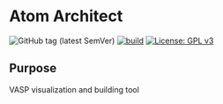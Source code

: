 # Atom Architect

![GitHub tag (latest SemVer)](https://img.shields.io/github/v/tag/ifilot/atom-architect?label=version)
[![build](https://github.com/ifilot/atom-architect/actions/workflows/build.yml/badge.svg)](https://github.com/ifilot/atom-architect/actions/workflows/build.yml)
[![License: GPL v3](https://img.shields.io/badge/License-GPLv3-blue.svg)](https://www.gnu.org/licenses/gpl-3.0)

## Purpose
VASP visualization and building tool
